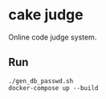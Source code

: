 # cake judge

Online code judge system.

## Run

```shell
./gen_db_passwd.sh
docker-compose up --build
```
